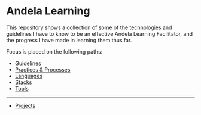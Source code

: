 # Andela Learning

This repository shows a collection of some of the technologies and guidelines I have to know to be an effective Andela Learning Facilitator, and the progress I have made in learning them thus far.

Focus is placed on the following paths:
* [Guidelines](/Guidelines)
* [Practices & Processes](/Practices-%26-Processes)
* [Languages](/Languages)
* [Stacks](/Stacks)
* [Tools](/Tools)
-----
* [Projects](/Projects)
